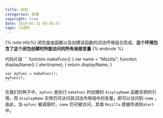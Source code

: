 ```yaml
---
title: 闭包
categories: 前端
copyright: true
date: 2019-05-31 08:36:57
tags: JS进阶
---
```





{% note info%} 闭包是由函数以及创建该函数的词法环境组合而成。**这个环境包含了这个闭包创建时所能访问的所有局部变量** {% endnote %}
<!-- more -->

代码片段
    ```
    function makeFunc() {
        var name = "Mozilla";
        function displayName() {
            alert(name);
        }
        return displayName;
    }
    
    var myFunc = makeFunc();
    myFunc();
    ```

在我们的例子中，`myFunc` 是执行 `makeFunc` 时创建的 `displayName` 函数实例的引用，而 `displayName` 实例仍可访问其词法作用域中的变量，即可以访问到 `name` 。由此，当 `myFunc` 被调用时，`name` 仍可被访问，其值 `Mozilla` 就被传递到`alert`中。